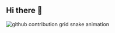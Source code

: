 ## Hi there 👋
<picture>
  <source media="(prefers-color-scheme: dark)" srcset="https://raw.githubusercontent.com/duongvt-liena/duongvt-liena/blob/main/dist/github-contribution-grid-snake-dark.svg">
  <source media="(prefers-color-scheme: light)" srcset="https://raw.githubusercontent.com/duongvt-liena/duongvt-liena/blob/main/dist/github-contribution-grid-snake.svg">
  <img alt="github contribution grid snake animation" src="https://raw.githubusercontent.com/duongvt-liena/duongvt-liena/blob/main/dist/github-contribution-grid-snake.svg">
</picture>
